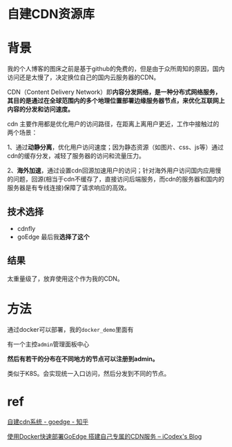 # 自建CDN资源库





# 背景

我的个人博客的图床之前是基于github的免费的，但是由于众所周知的原因，国内访问还是太慢了，决定换位自己的国内云服务器的CDN。

CDN（Content Delivery Network）即**内容分发网络，是一种分布式网络服务，其目的是通过在全球范围内的多个地理位置部署边缘服务器节点，来优化互联网上内容的分发和访问速度。**

cdn 主要作用都是优化用户的访问路径，在距离上离用户更近，工作中接触过的两个场景：

1、通过**动静分离**，优化用户访问速度；因为静态资源（如图片、css、js等）通过cdn的缓存分发，减轻了服务器的访问和流量压力。

2、**海外加速**，通过设置cdn回源加速用户的访问；针对海外用户访问国内应用慢的问题，回源(相当于cdn不缓存了，直接访问后端服务，而cdn的服务器和国内的服务器是有专线连接)保障了请求响应的高效。

## 技术选择

- cdnfly
- goEdge 最后我**选择了这个**



## 结果

太重量级了，放弃使用这个作为我的CDN。

# 方法

通过docker可以部署，我的`docker_demo`里面有

有一个主控`admin`管理面板中心

**然后有若干的分布在不同地方的节点可以注册到admin。**

类似于K8S。会实现统一入口访问，然后分发到不同的节点。







# ref

[自建cdn系统 - goedge - 知乎](https://zhuanlan.zhihu.com/p/678075231)

[使用Docker快速部署GoEdge 搭建自己专属的CDN服务 – iCodex's Blog](https://icodex.org/2024/02/24/use-docker-to-quickly-deploy-goedge/)


